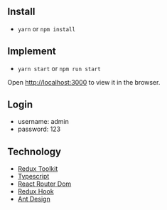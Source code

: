 ## Install

- `yarn` or `npm install`

## Implement

- `yarn start` or `npm run start`

Open [http://localhost:3000](http://localhost:3000) to view it in the browser.
## Login

- username: admin
- password: 123

## Technology

- [Redux Toolkit](https://redux-toolkit.js.org/)
- [Typescript](https://www.typescriptlang.org/docs/handbook/typescript-in-5-minutes.html)
- [React Router Dom](https://reactrouter.com/web)
- [Redux Hook](https://react-redux.js.org/api/hooks)
- [Ant Design](https://ant.design/)